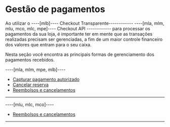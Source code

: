 # Gestão de pagamentos

Ao utilizar o ----[mlb]---- Checkout Transparente------------ ----[mla, mlm, mlu, mco, mlc, mpe]---- Checkout API ------------ para processar os pagamentos da sua loja, é importante ter em mente que as transações realizadas precisam ser gerenciadas, a fim de um maior controle financeiro dos valores que entram para o seu caixa.

Nesta seção você encontra as principais formas de gerenciamento dos pagamentos recebidos.

----[mla, mlm, mpe, mlb]----
- [Capturar pagamento autorizado](/developers/pt/docs/checkout-api/payment-management/capture-authorized-payment)
- [Cancelar reserva](/developers/pt/docs/checkout-api/payment-management/cancel-reserve)
- [Reembolsos e cancelamentos](/developers/pt/docs/checkout-api/payment-management/cancellations-and-refunds)

------------
----[mlu, mlc, mco]----
- [Reembolsos e cancelamentos](/developers/pt/docs/checkout-api/payment-management/cancellations-and-refunds)

------------